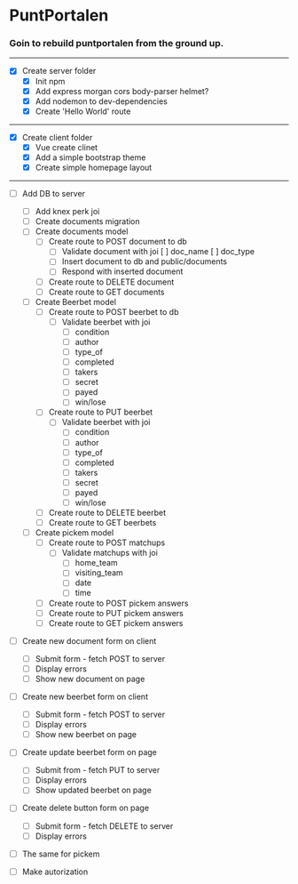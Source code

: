 # PuntPortalen
### Goin to rebuild puntportalen from the ground up.
---

* [x] Create server folder
    * [x] Init npm
    * [x] Add express morgan cors body-parser helmet?
    * [x] Add nodemon to dev-dependencies
    * [x] Create 'Hello World' route
---
* [x] Create client folder
    * [x] Vue create clinet
    * [x] Add a simple bootstrap theme
    * [x] Create simple homepage layout
---
* [ ] Add DB to server
    * [ ] Add knex perk joi
    * [ ] Create documents migration
    * [ ] Create documents model
        * [ ] Create route to POST document to db
            * [ ] Validate document with joi
                [ ] doc_name
                [ ] doc_type
            * [ ] Insert document to db and public/documents
            * [ ] Respond with inserted document
        * [ ] Create route to DELETE document
        * [ ] Create route to GET documents
    * [ ] Create Beerbet model
        * [ ] Create route to POST beerbet to db
            * [ ] Validate beerbet with joi
                * [ ] condition
                * [ ] author
                * [ ] type_of
                * [ ] completed
                * [ ] takers
                * [ ] secret
                * [ ] payed
                * [ ] win/lose
        * [ ] Create route to PUT beerbet
            * [ ] Validate beerbet with joi
                * [ ] condition
                * [ ] author
                * [ ] type_of
                * [ ] completed
                * [ ] takers
                * [ ] secret
                * [ ] payed
                * [ ] win/lose
        * [ ] Create route to DELETE beerbet
        * [ ] Create route to GET beerbets        
    * [ ] Create pickem model
        * [ ] Create route to POST matchups
            * [ ] Validate matchups with joi
                * [ ] home_team
                * [ ] visiting_team
                * [ ] date
                * [ ] time
        * [ ] Create route to POST pickem answers
        * [ ] Create route to PUT pickem answers
        * [ ] Create route to GET pickem answers

* [ ] Create new document form on client
    * [ ] Submit form - fetch POST to server
    * [ ] Display errors
    * [ ] Show new document on page
* [ ] Create new beerbet form on client
    * [ ] Submit form - fetch POST to server
    * [ ] Display errors
    * [ ] Show new beerbet on page
* [ ] Create update beerbet form on page
    * [ ] Submit from - fetch PUT to server
    * [ ] Display errors
    * [ ] Show updated beerbet on page
* [ ] Create delete button form on page
    * [ ] Submit form - fetch DELETE to server
    * [ ] Display errors
* [ ] The same for pickem 

* [ ] Make autorization
    
